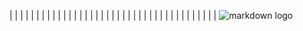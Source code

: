 | | | | | | | | | | | | | | | | | | | | | | | | | | | | | | | | | | | | | | | ![markdown logo](https://user-images.githubusercontent.com/71600486/148847045-839dbae1-4909-4b20-8378-a4ae65f43472.gif)
